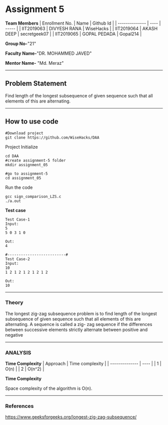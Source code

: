 # Assignment 5


**Team Members**
|   Enrollment No.  |   Name   |   Github Id |
|   --------------  |   ----   | -----  |
|    IIT2019063  |   DIVYESH RANA | WiseHacks |
|    IIT2019064  |   AKASH DEEP | secretgeek07 |
|    IIT2019065  |   GOPAL PEDADA | Gopal214 |

**Group No-**"21"

**Faculty Name-**"DR. MOHAMMED JAVED"

**Mentor Name-** "Md. Meraz"

---
## Problem Statement
Find length of the longest subsequence of given sequence such that all
elements of this are alternating.

---
## How to use code
```
#Download project
git clone https://github.com/WiseHacks/DAA
```
Project Initialize
```
cd DAA
#create assignment-5 folder
mkdir assignment_05

#go to assignment-5
cd assignment_05
```

Run the code
```
gcc sign_comparison_LZS.c
./a.out
```
**Test case**
```
Test Case-1
Input:
5
5 0 3 1 0

Out:
4

#--------------------------#
Test Case-2
Input:
10
1 2 1 2 1 2 1 2 1 2

Out:
10

```
---

### Theory

The longest zig-zag subsequence problem is to find length of the longest subsequence of given sequence such that all elements of this are alternating. A sequence is called a zig-
zag sequence if the differences between successive elements
strictly alternate between positive and negative

---

### ANALYSIS

**Time Complexity**
|   Approach  |   Time complexity   |
|   --------------  |   ----   |
|    1  | O(n) |
|    2  | O(n^2) |

**Time Complexity**

Space complexity of the algorithm is O(n).

---

### References

https://www.geeksforgeeks.org/longest-zig-zag-subsequence/

